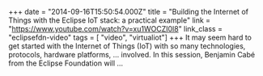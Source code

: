 +++
date = "2014-09-16T15:50:54.000Z"
title = "Building the Internet of Things with the Eclipse IoT stack: a practical example"
link = "https://www.youtube.com/watch?v=xu1WOCZI0l8"
link_class  = "eclipsefdn-video"
tags = [ "video", "virtualiot"]
+++
It may seem hard to get started with the Internet of Things (IoT) with so many technologies, protocols, hardware platforms, … involved. In this session, Benjamin Cabé from the Eclipse Foundation will …
